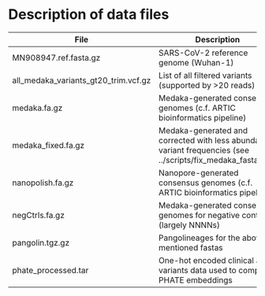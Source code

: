# Description of data files

File | Description
------------ | -------------
MN908947.ref.fasta.gz | SARS-CoV-2 reference genome (Wuhan-1)
all_medaka_variants_gt20_trim.vcf.gz | List of all filtered variants (supported by >20 reads)
medaka.fa.gz | Medaka-generated consensus genomes (c.f. ARTIC bioinformatics pipeline)
medaka_fixed.fa.gz | Medaka-generated and corrected with less abundant variant frequencies (see ../scripts/fix_medaka_fastas.sh) 
nanopolish.fa.gz | Nanopore-generated consensus genomes (c.f. ARTIC bioinformatics pipeline)
negCtrls.fa.gz | Medaka-generated consensus genomes for negative controls (largely NNNNs)
pangolin.tgz.gz | Pangolineages for the above-mentioned fastas
phate_processed.tar | One-hot encoded clinical and variants data used to compute PHATE embeddings

